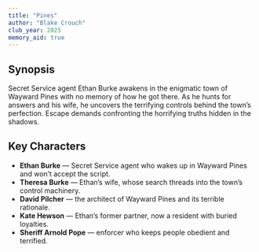 ```yaml
---
title: "Pines"
author: "Blake Crouch"
club_year: 2025
memory_aid: true
---
```


## Synopsis
Secret Service agent Ethan Burke awakens in the enigmatic town of Wayward Pines with no memory of how he got there. As he hunts for answers and his wife, he uncovers the terrifying controls behind the town’s perfection. Escape demands confronting the horrifying truths hidden in the shadows.

## Key Characters
- **Ethan Burke** — Secret Service agent who wakes up in Wayward Pines and won’t accept the script.
- **Theresa Burke** — Ethan’s wife, whose search threads into the town’s control machinery.
- **David Pilcher** — the architect of Wayward Pines and its terrible rationale.
- **Kate Hewson** — Ethan’s former partner, now a resident with buried loyalties.
- **Sheriff Arnold Pope** — enforcer who keeps people obedient and terrified.
